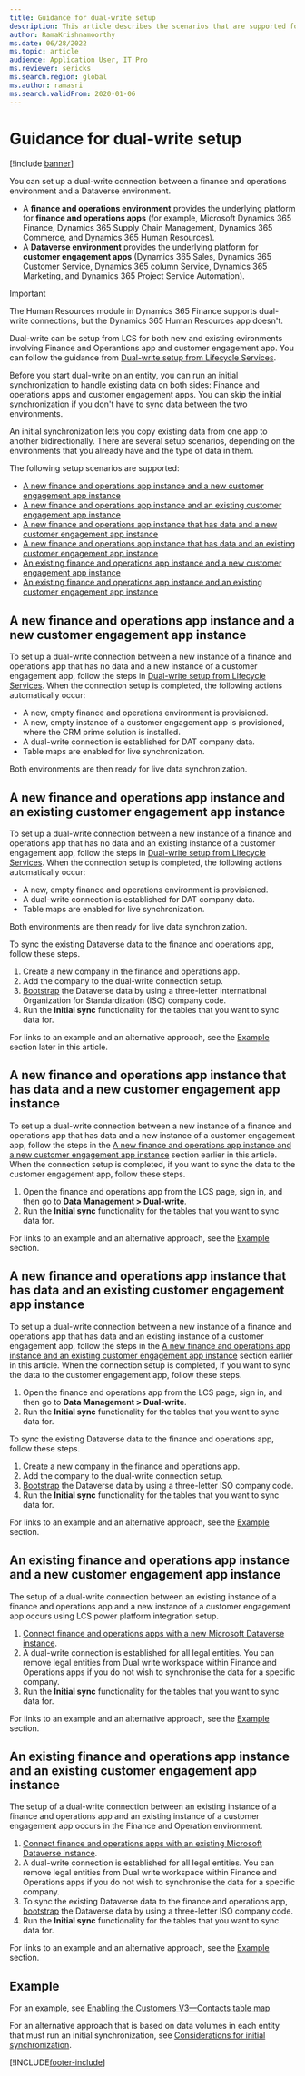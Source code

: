 ```yaml
---
title: Guidance for dual-write setup
description: This article describes the scenarios that are supported for dual-write setup.
author: RamaKrishnamoorthy
ms.date: 06/28/2022
ms.topic: article
audience: Application User, IT Pro
ms.reviewer: sericks
ms.search.region: global
ms.author: ramasri
ms.search.validFrom: 2020-01-06
---
```


# Guidance for dual-write setup

[!include [banner](../../includes/banner.md)]



You can set up a dual-write connection between a finance and operations environment and a Dataverse environment.

+ A **finance and operations environment** provides the underlying platform for **finance and operations apps** (for example, Microsoft Dynamics 365 Finance, Dynamics 365 Supply Chain Management, Dynamics 365 Commerce, and Dynamics 365 Human Resources).
+ A **Dataverse environment** provides the underlying platform for **customer engagement apps** (Dynamics 365 Sales, Dynamics 365 Customer Service, Dynamics 365 column Service, Dynamics 365 Marketing, and Dynamics 365 Project Service Automation).


> [!IMPORTANT]
> The Human Resources module in Dynamics 365 Finance supports dual-write connections, but the Dynamics 365 Human Resources app doesn't.

Dual-write can be setup from LCS for both new and existing evironments involving Finance and Operantions app and customer engagement app. You can follow the guidance from [Dual-write setup from Lifecycle Services](lcs-setup.md).

Before you start dual-write on an entity, you can run an initial synchronization to handle existing data on both sides: Finance and operations apps and customer engagement apps. You can skip the initial synchronization if you don't have to sync data between the two environments.

An initial synchronization lets you copy existing data from one app to another bidirectionally. There are several setup scenarios, depending on the environments that you already have and the type of data in them.

The following setup scenarios are supported:

+ [A new finance and operations app instance and a new customer engagement app instance](#new-new)
+ [A new finance and operations app instance and an existing customer engagement app instance](#new-existing)
+ [A new finance and operations app instance that has data and a new customer engagement app instance](#new-data-new)
+ [A new finance and operations app instance that has data and an existing customer engagement app instance](#new-data-existing)
+ [An existing finance and operations app instance and a new customer engagement app instance](#existing-new)
+ [An existing finance and operations app instance and an existing customer engagement app instance](#existing-existing)

## <a id="new-new"></a>A new finance and operations app instance and a new customer engagement app instance

To set up a dual-write connection between a new instance of a finance and operations app that has no data and a new instance of a customer engagement app, follow the steps in [Dual-write setup from Lifecycle Services](lcs-setup.md). When the connection setup is completed, the following actions automatically occur:

- A new, empty finance and operations environment is provisioned.
- A new, empty instance of a customer engagement app is provisioned, where the CRM prime solution is installed.
- A dual-write connection is established for DAT company data.
- Table maps are enabled for live synchronization.

Both environments are then ready for live data synchronization.

## <a id="new-existing"></a>A new finance and operations app instance and an existing customer engagement app instance

To set up a dual-write connection between a new instance of a finance and operations app that has no data and an existing instance of a customer engagement app, follow the steps in [Dual-write setup from Lifecycle Services](lcs-setup.md). When the connection setup is completed, the following actions automatically occur:

- A new, empty finance and operations environment is provisioned.
- A dual-write connection is established for DAT company data.
- Table maps are enabled for live synchronization.

Both environments are then ready for live data synchronization.

To sync the existing Dataverse data to the finance and operations app, follow these steps.

1. Create a new company in the finance and operations app.
2. Add the company to the dual-write connection setup.
3. [Bootstrap](bootstrap-company-data.md) the Dataverse data by using a three-letter International Organization for Standardization (ISO) company code.
4. Run the **Initial sync** functionality for the tables that you want to sync data for.

For links to an example and an alternative approach, see the [Example](#example) section later in this article.

## <a id="new-data-new"></a>A new finance and operations app instance that has data and a new customer engagement app instance

To set up a dual-write connection between a new instance of a finance and operations app that has data and a new instance of a customer engagement app, follow the steps in the [A new finance and operations app instance and a new customer engagement app instance](#new-new) section earlier in this article. When the connection setup is completed, if you want to sync the data to the customer engagement app, follow these steps.

1. Open the finance and operations app from the LCS page, sign in, and then go to **Data Management \> Dual-write**.
2. Run the **Initial sync** functionality for the tables that you want to sync data for.

For links to an example and an alternative approach, see the [Example](#example) section.

## <a id="new-data-existing"></a>A new finance and operations app instance that has data and an existing customer engagement app instance

To set up a dual-write connection between a new instance of a finance and operations app that has data and an existing instance of a customer engagement app, follow the steps in the [A new finance and operations app instance and an existing customer engagement app instance](#new-existing) section earlier in this article. When the connection setup is completed, if you want to sync the data to the customer engagement app, follow these steps.

1. Open the finance and operations app from the LCS page, sign in, and then go to **Data Management \> Dual-write**.
2. Run the **Initial sync** functionality for the tables that you want to sync data for.

To sync the existing Dataverse data to the finance and operations app, follow these steps.

1. Create a new company in the finance and operations app.
2. Add the company to the dual-write connection setup.
3. [Bootstrap](bootstrap-company-data.md) the Dataverse data by using a three-letter ISO company code.
4. Run the **Initial sync** functionality for the tables that you want to sync data for.

For links to an example and an alternative approach, see the [Example](#example) section.

## <a id="existing-new"></a>An existing finance and operations app instance and a new customer engagement app instance

The setup of a dual-write connection between an existing instance of a finance and operations app and a new instance of a customer engagement app occurs using LCS power platform integration setup.

1. [Connect finance and operations apps with a new Microsoft Dataverse instance](/dynamics365/fin-ops-core/dev-itpro/power-platform/environment-lifecycle-connect-finops-new-dv.md).
2. A dual-write connection is established for all legal entities. You can remove legal entities from Dual write workspace within Finance and Operations apps if you do not wish to synchronise the data for a specific company.
3. Run the **Initial sync** functionality for the tables that you want to sync data for.

For links to an example and an alternative approach, see the [Example](#example) section.

## <a id="existing-existing"></a>An existing finance and operations app instance and an existing customer engagement app instance

The setup of a dual-write connection between an existing instance of a finance and operations app and an existing instance of a customer engagement app occurs in the Finance and Operation environment.

1. [Connect finance and operations apps with an existing Microsoft Dataverse instance](/dynamics365/fin-ops-core/dev-itpro/power-platform/environment-lifecycle-connect-finops-existing-dv.md).
2. A dual-write connection is established for all legal entities. You can remove legal entities from Dual write workspace within Finance and Operations apps if you do not wish to synchronise the data for a specific company.
3. To sync the existing Dataverse data to the finance and operations app, [bootstrap](bootstrap-company-data.md) the Dataverse data by using a three-letter ISO company code.
4. Run the **Initial sync** functionality for the tables that you want to sync data for.

For links to an example and an alternative approach, see the [Example](#example) section.

## Example

For an example, see [Enabling the Customers V3—Contacts table map](enable-entity-map.md#enable-table-map)

For an alternative approach that is based on data volumes in each entity that must run an initial synchronization, see [Considerations for initial synchronization](initial-sync-guidance.md).


[!INCLUDE[footer-include](../../../../includes/footer-banner.md)]
